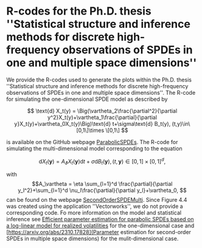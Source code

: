 # R-codes for the Ph.D. thesis ''Statistical structure and inference methods for discrete high-frequency observations of SPDEs in one and multiple space dimensions''

We provide the R-codes used to generate the plots within the Ph.D. thesis ''Statistical structure and inference methods for discrete high-frequency observations of SPDEs in one and multiple space dimensions''. The R-code for simulating the one-dimensional SPDE model as described by 

$$
\text{d} X_t(y) =  \Big(\vartheta_2\frac{\partial^2}{\partial y^2}X_t(y)+\vartheta_1\frac{\partial}{\partial y}X_t(y)+\vartheta_0X_t(y)\Big)\text{d} t+\sigma\text{d} B_t(y), (t,y)\in\[0,1\]\times \[0,1\]
$$ 

is available on the GitHub webpage [ParabolicSPDEs](https://github.com/pabolang/ParabolicSPDEs). The R-code for simulating the multi-dimensional model corresponding to the equation 

$$
\text{d} X_t(\textbf{y}) = A_\vartheta X_t(\textbf{y})\text{d} t+\sigma\text{d} B_t(\textbf{y}), (t,\textbf{y})\in[0,1]\times [0,1]^d
, $$ 

with 
$$A_\vartheta = \eta \sum_{l=1}^d \frac{\partial}{\partial y_l^2}+\sum_{l=1}^d \nu_l\frac{\partial}{\partial y_l}+\vartheta_0, $$ 
can be found on the webpage [SecondOrderSPDEMulti](https://github.com/pabolang/SecondOrderSPDEMulti). Since Figure 4.4 was created using the application ''Vectorworks'', we do not provide a corresponding code. Fo more information on the model and statistical inference see [Efficient parameter estimation for parabolic SPDEs based on a log-linear model for realized volatilities](https://link.springer.com/article/10.1007/s42081-023-00192-4) for the one-dimensional case and [https://arxiv.org/abs/2310.17828](Parameter estimation for second-order SPDEs in multiple space dimensions) for the mulit-dimensional case. 
